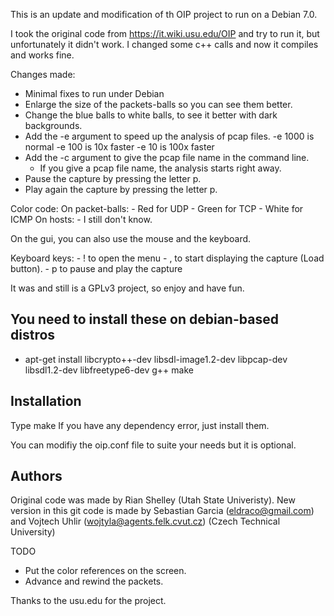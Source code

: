 This is an update and modification of th OIP project to run on a Debian 7.0.

I took the original code from https://it.wiki.usu.edu/OIP and try to run it, but unfortunately it didn't work.
I changed some c++ calls and now it compiles and works fine.

Changes made:
- Minimal fixes to run under Debian
- Enlarge the size of the packets-balls so you can see them better.
- Change the blue balls to white balls, to see it better with dark backgrounds.
- Add the -e argument to speed up the analysis of pcap files. 
    -e 1000 is normal
    -e 100 is 10x faster
    -e 10 is 100x faster
- Add the -c argument to give the pcap file name in the command line.
    - If you give a pcap file name, the analysis starts right away.
- Pause the capture by pressing the letter p.
- Play again the capture by pressing the letter p.


Color code:
On packet-balls:
    - Red for UDP
    - Green for TCP
    - White for ICMP
On hosts:
    - I still don't know.


On the gui, you can also use the mouse and the keyboard.

Keyboard keys:
    - ! to open the menu
    - , to start displaying the capture (Load button).
    - p to pause and play the capture

 
It was and still is a GPLv3 project, so enjoy and have fun.

You need to install these on debian-based distros
-------------------------------------------------
- apt-get install libcrypto++-dev libsdl-image1.2-dev libpcap-dev libsdl1.2-dev libfreetype6-dev g++ make

Installation
------------
Type make
If you have any dependency error, just install them.

You can modifiy the oip.conf file to suite your needs but it is optional.

Authors
-------
Original code was made by Rian Shelley (Utah State Univeristy).
New version in this git code is made by Sebastian Garcia (eldraco@gmail.com) and Vojtech Uhlir (wojtyla@agents.felk.cvut.cz) (Czech Technical University)

TODO
- Put the color references on the screen.
- Advance and rewind the packets.


Thanks to the usu.edu for the project.
